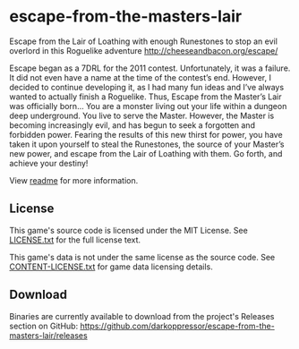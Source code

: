 # escape-from-the-masters-lair
Escape from the Lair of Loathing with enough Runestones to stop an evil overlord in this Roguelike adventure
http://cheeseandbacon.org/escape/

Escape began as a 7DRL for the 2011 contest. Unfortunately, it was a failure. It did not even have a name at the time of the contest’s end. However, I decided to continue developing it, as I had many fun ideas and I’ve always wanted to actually finish a Roguelike. Thus, Escape from the Master’s Lair was officially born… You are a monster living out your life within a dungeon deep underground. You live to serve the Master. However, the Master is becoming increasingly evil, and has begun to seek a forgotten and forbidden power. Fearing the results of this new thirst for power, you have taken it upon yourself to steal the Runestones, the source of your Master’s new power, and escape from the Lair of Loathing with them. Go forth, and achieve your destiny!

View [readme](docs/readme) for more information.

## License
This game's source code is licensed under the MIT License. See [LICENSE.txt](docs/LICENSE.txt) for the full license text.

This game's data is not under the same license as the source code. See [CONTENT-LICENSE.txt](docs/CONTENT-LICENSE.txt) for game data licensing details.

## Download
Binaries are currently available to download from the project's Releases section on GitHub:
https://github.com/darkoppressor/escape-from-the-masters-lair/releases
